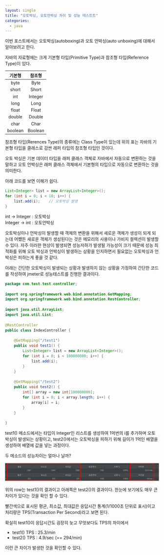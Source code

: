 ```yaml
---
layout: single
title: "오토박싱, 오토언박싱 차이 및 성능 테스트트"
categories:
  - java
---
```


이번 포스트에서는 오토박싱(autoboxing)과 오토 언박싱(auto unboxing)에 대해서 알아보려고 한다.

자바의 자료형에는 크게 기본형 타입(Primitive Type)과 참조형 타입(Reference Type)이 있다.

|기본형|참조형
:---:|:---:|
|byte|Byte|
|short|Short|
|int|Integer|
|long|Long|
|float|Float|
|double|Double|
|char|Char|
|boolean|Boolean|

참조형 타입(Rerences Type)의 종류에는 Class Type이 있는데 위의 표는 자바의 기본형 타입을 클래스로 감싼 래퍼 타입의 참조형 타입인 것이다.

오토 박싱은 기본 데이터 타입을 래퍼 클래스 객체로 자바에서 자동으로 변환하는 것을 말하고 오토 언박싱은 래퍼 클래스 객체에서 기본형의 타입으로 자동으로 변환하는 것을 의미한다.

아래 코드를 보면 이해가 쉽다.

```Java
List<Integer> list = new ArrayList<Integer>();
for (int i = 0; i < 10; i++) {
    list.add(i);    // 오토박싱 발생
}
```

int &rightarrow; Integer : 오토박싱<br/>
Integer &rightarrow; int : 오토언박싱

오토박싱이나 언박싱이 발생할 때 객체의 변환을 위해서 새로운 객체가 생성이 되게 되는데 어쨌든 새로운 객체가 생성된다는 것은 메모리의 사용이나 가비지 컬렉션이 발생할 수 있다. 자주 이러한 현상이 발생되면 성능저하가 발생될 가능성이 크기 때문에 성능 최적화를 위해 오토 박싱과 언박싱이 발생하는 상황을 인지하면서 필요없는 오토박싱과 언박싱은 피하는게 좋을 것 같다.

아래는 간단한 오토박싱이 발생되는 상황과 발생하지 않는 상황을 가정하여 간단한 코드를 작성하여 jmeter로 성능테스트를 진행한 결과이다.

```Java
package com.test.test.controller;

import org.springframework.web.bind.annotation.GetMapping;
import org.springframework.web.bind.annotation.RestController;

import java.util.ArrayList;
import java.util.List;

@RestController
public class IndexController {

	@GetMapping("/test1")
	public void test1() {
		List<Integer> list = new ArrayList<Integer>();
		for (int i = 0; i < 100000000; i++) {
			list.add(i);
		}
	}

	@GetMapping("/test2")
	public void test2() {
		int[] array = new int[100000000];
		for (int i = 0; i < array.length; i++) {
			array[i] = i;
		}
	}

}
```

test1() 메소드에서는 타입이 Integer인 리스트를 생성하여 1억번의 i를 추가하며 오토박싱이 발생되는 상황이고, test2()에서는 오토박싱을 피하기 위해 길이가 1억인 배열을 생성하여 배열에 값을 넣는 과정이다. 

 

두 메소드의 성능차이는 얼마나 날까?

![alt text](image.png)


위의 row는 test1()의 결과이고 아래쪽은 test2()의 결과이다. 한눈에 보기에도 매우 큰 차이가 있다는 것을 확인 할 수 있다.

빨간색으로 표시된 평균, 최소값, 최대값은 응답시간 통계(1/1000초 단위로 표시)이고 처리량은 TPS(Transaction Per Second)라고 보면 된다.

 

확실히 test1()이 응답시간도 굉장히 늦고 무엇보다도 TPS의 차이에서

- test1() TPS : 25.3/min
- test2() TPS : 4.9/sec (== 294/min)

이런 큰 차이가 발생한 것을 확인할 수 있다.